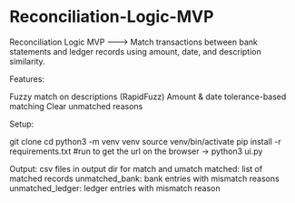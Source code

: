 # Reconciliation-Logic-MVP

Reconciliation Logic MVP ---> Match transactions between bank statements and ledger records using amount, date, and description similarity.

Features:

Fuzzy match on descriptions (RapidFuzz)
Amount & date tolerance-based matching
Clear unmatched reasons

Setup:

git clone <git-repo>
cd <assignment>
python3 -m venv venv
source venv/bin/activate
pip install -r requirements.txt
#run to get the url on the browser -> 
python3 ui.py  

Output:
csv files in output dir for match and umatch
matched: list of matched records
unmatched_bank: bank entries with mismatch reasons
unmatched_ledger: ledger entries with mismatch reason
